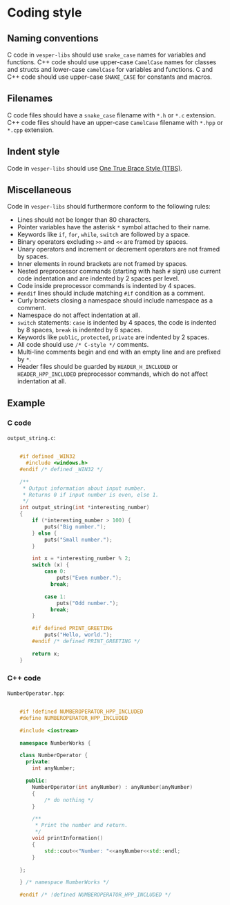 
# Coding style

## Naming conventions

C code in `vesper-libs` should use `snake_case` names for variables and
functions.
C++ code should use upper-case `CamelCase` names for classes and
structs and lower-case `camelCase` for variables and functions.
C and C++ code should use upper-case `SNAKE_CASE` for constants and macros.

## Filenames

C code files should have a `snake_case` filename with `*.h` or `*.c` extension.
C++ code files should have an upper-case `CamelCase` filename with `*.hpp` or
`*.cpp` extension.

## Indent style

Code in `vesper-libs` should use [One True Brace Style (1TBS)][1TBS_link].

[1TBS_link]:
http://en.wikipedia.org/wiki/Indent_style#Variant:_1TBS

## Miscellaneous

Code in `vesper-libs` should furthermore conform to the following rules:

* Lines should not be longer than 80 characters.
* Pointer variables have the asterisk `*` symbol attached to their name.
* Keywords like `if`, `for`, `while`, `switch` are followed by a space.
* Binary operators excluding `>>` and `<<` are framed by spaces.
* Unary operators and increment or decrement operators are not framed by spaces.
* Inner elements in round brackets are not framed by spaces.
* Nested preprocessor commands (starting with hash `#` sign) use current code
  indentation and are indented by 2 spaces per level.
* Code inside preprocessor commands is indented by 4 spaces.
* `#endif` lines should include matching `#if` condition as a comment.
* Curly brackets closing a namespace should include namespace as a comment.
* Namespace do not affect indentation at all.
* `switch` statements: `case` is indented by 4 spaces, the code is indented by 8
  spaces, `break` is indented by 6 spaces.
* Keywords like `public`, `protected`, `private` are indented by 2 spaces.
* All code should use `/* C-style */` comments.
* Multi-line comments begin and end with an empty line and are prefixed by `*`.
* Header files should be guarded by `HEADER_H_INCLUDED` or `HEADER_HPP_INCLUDED`
  preprocessor commands, which do not affect indentation at all.

## Example

### C code

`output_string.c`:

```C

    #if defined _WIN32
      #include <windows.h>
    #endif /* defined _WIN32 */

    /**
     * Output information about input number.
     * Returns 0 if input number is even, else 1.
     */
    int output_string(int *interesting_number)
    {
        if (*interesting_number > 100) {
            puts("Big number.");
        } else {
            puts("Small number.");
        }

        int x = *interesting_number % 2;
        switch (x) {
            case 0:
                puts("Even number.");
              break;

            case 1:
                puts("Odd number.");
              break;
        }

        #if defined PRINT_GREETING
            puts("Hello, world.");
        #endif /* defined PRINT_GREETING */

        return x;
    }

```

### C++ code

`NumberOperator.hpp`:

```C++

    #if !defined NUMBEROPERATOR_HPP_INCLUDED
    #define NUMBEROPERATOR_HPP_INCLUDED

    #include <iostream>

    namespace NumberWorks {

    class NumberOperator {
      private:
        int anyNumber;

      public:
        NumberOperator(int anyNumber) : anyNumber(anyNumber)
        {
            /* do nothing */
        }

        /**
         * Print the number and return.
         */
        void printInformation()
        {
            std::cout<<"Number: "<<anyNumber<<std::endl;
        }

    };

    } /* namespace NumberWorks */

    #endif /* !defined NUMBEROPERATOR_HPP_INCLUDED */

```
